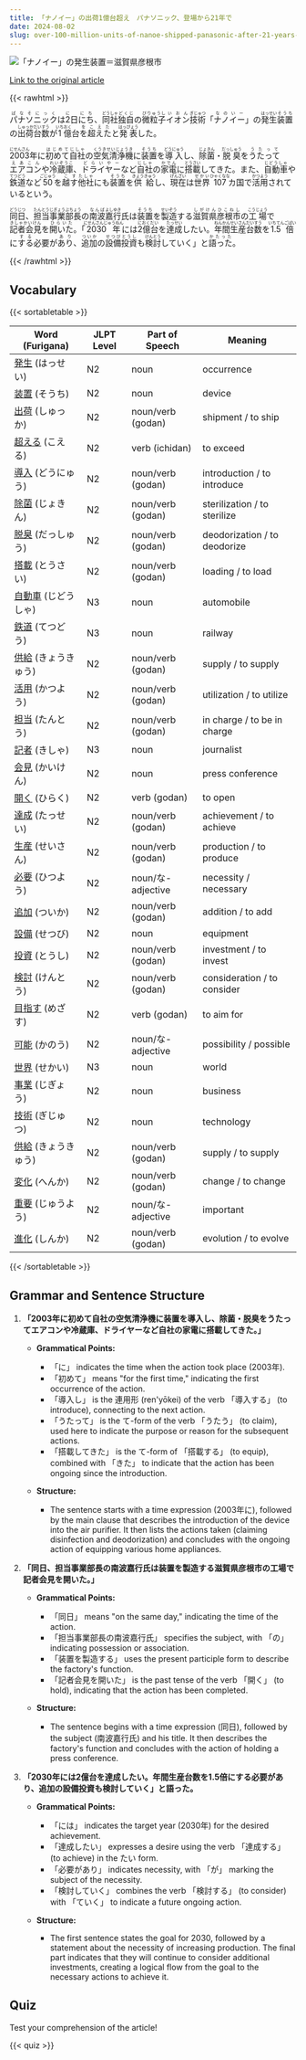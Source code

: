 ```yaml
---
title: 「ナノイー」の出荷1億台超え　パナソニック、登場から21年で
date: 2024-08-02
slug: over-100-million-units-of-nanoe-shipped-panasonic-after-21-years-since-its-introduction
---
```


![「ナノイー」の発生装置＝滋賀県彦根市](https://www.asahicom.jp/imgopt/img/b4f20b7277/comm_L/AS20240802003605.jpg "「ナノイー」の発生装置＝滋賀県彦根市")

[Link to the original article](https://asahi.com/articles/ASS8234XZS82PLFA006M.html?iref=pc_business_top__n)

{{< rawhtml >}}
<p><ruby>パナソニック<rt>ぱなそにっく</rt></ruby>は<ruby>2<rt>に</rt></ruby>日<ruby>にち<rt>にち</rt></ruby>、<ruby>同社<rt>どうしゃ</rt></ruby><ruby>独自<rt>どくじ</rt></ruby>の<ruby>微粒子<rt>びりゅうし</rt></ruby><ruby>イオン<rt>いおん</rt></ruby><ruby>技術<rt>ぎじゅつ</rt></ruby>「<ruby>ナノイー<rt>なのいー</rt></ruby>」の<ruby>発生<rt>はっせい</rt></ruby><ruby>装置<rt>そうち</rt></ruby>の<ruby>出荷<rt>しゅっか</rt></ruby><ruby>台数<rt>だいすう</rt></ruby>が<ruby>1<rt>いち</rt></ruby><ruby>億<rt>おく</rt></ruby>台<ruby>を<rt>を</rt></ruby><ruby>超えた<rt>こえた</rt></ruby>と<ruby>発表<rt>はっぴょう</rt></ruby>した。</p>

<p><ruby>2003<rt>にせんさん</rt></ruby>年に<ruby>初めて<rt>はじめて</rt></ruby><ruby>自社<rt>じしゃ</rt></ruby>の<ruby>空気清浄機<rt>くうきせいじょうき</rt></ruby>に<ruby>装置<rt>そうち</rt></ruby>を<ruby>導入<rt>どうにゅう</rt></ruby>し、<ruby>除菌<rt>じょきん</rt></ruby>・<ruby>脱臭<rt>だっしゅう</rt></ruby>を<ruby>うたって<rt>うたって</rt></ruby><ruby>エアコン<rt>えあこん</rt></ruby>や<ruby>冷蔵庫<rt>れいぞうこ</rt></ruby>、<ruby>ドライヤー<rt>どらいやー</rt></ruby>など<ruby>自社<rt>じしゃ</rt></ruby>の<ruby>家電<rt>かでん</rt></ruby>に<ruby>搭載<rt>とうさい</rt></ruby>してきた。また、<ruby>自動車<rt>じどうしゃ</rt></ruby>や<ruby>鉄道<rt>てつどう</rt></ruby>など<ruby>50<rt>ごじゅう</rt></ruby>を<ruby>越す<rt>こす</rt></ruby><ruby>他社<rt>たしゃ</rt></ruby>にも<ruby>装置<rt>そうち</rt></ruby>を<ruby>供給<rt>きょうきゅう</rt></ruby>し、<ruby>現在<rt>げんざい</rt></ruby>は<ruby>世界<rt>せかい</rt></ruby><ruby>107<rt>ひゃくなな</rt></ruby>カ国で<ruby>活用<rt>かつよう</rt></ruby>されているという。</p>

<p><ruby>同日<rt>どうじつ</rt></ruby>、<ruby>担当<rt>たんとう</rt></ruby><ruby>事業部長<rt>じぎょうぶちょう</rt></ruby>の<ruby>南波<rt>なんば</rt></ruby><ruby>嘉行<rt>よしゆき</rt></ruby>氏は<ruby>装置<rt>そうち</rt></ruby>を<ruby>製造<rt>せいぞう</rt></ruby>する<ruby>滋賀県<rt>しがけん</rt></ruby><ruby>彦根市<rt>ひこねし</rt></ruby>の<ruby>工場<rt>こうじょう</rt></ruby>で<ruby>記者会見<rt>きしゃかいけん</rt></ruby>を<ruby>開いた<rt>ひらいた</rt></ruby>。「<ruby>2030年<rt>にせんさんじゅうねん</rt></ruby>には<ruby>2億台<rt>におくだい</rt></ruby>を<ruby>達成<rt>たっせい</rt></ruby>したい。<ruby>年間<rt>ねんかん</rt></ruby><ruby>生産台数<rt>せいさんだいすう</rt></ruby>を<ruby>1.5倍<rt>いちてんごばい</rt></ruby>に<ruby>する<rt>する</rt></ruby>必要が<ruby>あり<rt>あり</rt></ruby>、<ruby>追加<rt>ついか</rt></ruby>の<ruby>設備投資<rt>せつびとうし</rt></ruby>も<ruby>検討<rt>けんとう</rt></ruby>していく」と<ruby>語った<rt>かたった</rt></ruby>。</p>
{{< /rawhtml >}}

## Vocabulary


{{< sortabletable >}}

| Word (Furigana)        | JLPT Level | Part of Speech         | Meaning                      |
|------------------------|------------|------------------------|------------------------------|
|[発生](https://jisho.org/search/%E7%99%BA%E7%94%9F) (はっせい)| N2         | noun                   | occurrence                   |
|[装置](https://jisho.org/search/%E8%A3%85%E7%BD%AE) (そうち)| N2         | noun                   | device                       |
|[出荷](https://jisho.org/search/%E5%87%BA%E8%8D%B7) (しゅっか)| N2         | noun/verb (godan)     | shipment / to ship           |
|[超える](https://jisho.org/search/%E8%B6%85%E3%81%88%E3%82%8B) (こえる)| N2         | verb (ichidan)        | to exceed                    |
|[導入](https://jisho.org/search/%E5%B0%8E%E5%85%A5) (どうにゅう)| N2         | noun/verb (godan)     | introduction / to introduce  |
|[除菌](https://jisho.org/search/%E9%99%A4%E8%8F%8C) (じょきん)| N2         | noun/verb (godan)     | sterilization / to sterilize |
|[脱臭](https://jisho.org/search/%E8%84%B1%E8%87%AD) (だっしゅう)| N2         | noun/verb (godan)     | deodorization / to deodorize |
|[搭載](https://jisho.org/search/%E6%90%AD%E8%BC%89) (とうさい)| N2         | noun/verb (godan)     | loading / to load            |
|[自動車](https://jisho.org/search/%E8%87%AA%E5%8B%95%E8%BB%8A) (じどうしゃ)| N3         | noun                   | automobile                   |
|[鉄道](https://jisho.org/search/%E9%89%84%E9%81%93) (てつどう)| N3         | noun                   | railway                      |
|[供給](https://jisho.org/search/%E4%BE%9B%E7%B5%A6) (きょうきゅう)| N2         | noun/verb (godan)     | supply / to supply           |
|[活用](https://jisho.org/search/%E6%B4%BB%E7%94%A8) (かつよう)| N2         | noun/verb (godan)     | utilization / to utilize     |
|[担当](https://jisho.org/search/%E6%8B%85%E5%BD%93) (たんとう)| N2         | noun/verb (godan)     | in charge / to be in charge  |
|[記者](https://jisho.org/search/%E8%A8%98%E8%80%85) (きしゃ)| N3         | noun                   | journalist                   |
|[会見](https://jisho.org/search/%E4%BC%9A%E8%A6%8B) (かいけん)| N2         | noun                   | press conference             |
|[開く](https://jisho.org/search/%E9%96%8B%E3%81%8F) (ひらく)| N2         | verb (godan)          | to open                      |
|[達成](https://jisho.org/search/%E9%81%94%E6%88%90) (たっせい)| N2         | noun/verb (godan)     | achievement / to achieve     |
|[生産](https://jisho.org/search/%E7%94%9F%E7%94%A3) (せいさん)| N2         | noun/verb (godan)     | production / to produce      |
|[必要](https://jisho.org/search/%E5%BF%85%E8%A6%81) (ひつよう)| N2         | noun/な-adjective      | necessity / necessary        |
|[追加](https://jisho.org/search/%E8%BF%BD%E5%8A%A0) (ついか)| N2         | noun/verb (godan)     | addition / to add            |
|[設備](https://jisho.org/search/%E8%A8%AD%E5%82%99) (せつび)| N2         | noun                   | equipment                    |
|[投資](https://jisho.org/search/%E6%8A%95%E8%B3%87) (とうし)| N2         | noun/verb (godan)     | investment / to invest       |
|[検討](https://jisho.org/search/%E6%A4%9C%E8%A8%8E) (けんとう)| N2         | noun/verb (godan)     | consideration / to consider  |
|[目指す](https://jisho.org/search/%E7%9B%AE%E6%8C%87%E3%81%99) (めざす)| N2         | verb (godan)          | to aim for                  |
|[可能](https://jisho.org/search/%E5%8F%AF%E8%83%BD) (かのう)| N2         | noun/な-adjective      | possibility / possible       |
|[世界](https://jisho.org/search/%E4%B8%96%E7%95%8C) (せかい)| N3         | noun                   | world                        |
|[事業](https://jisho.org/search/%E4%BA%8B%E6%A5%AD) (じぎょう)| N2         | noun                   | business                      |
|[技術](https://jisho.org/search/%E6%8A%80%E8%A1%93) (ぎじゅつ)| N2         | noun                   | technology                   |
|[供給](https://jisho.org/search/%E4%BE%9B%E7%B5%A6) (きょうきゅう)| N2         | noun/verb (godan)     | supply / to supply           |
|[変化](https://jisho.org/search/%E5%A4%89%E5%8C%96) (へんか)| N2         | noun/verb (godan)     | change / to change          |
|[重要](https://jisho.org/search/%E9%87%8D%E8%A6%81) (じゅうよう)| N2         | noun/な-adjective      | important                    |
|[進化](https://jisho.org/search/%E9%80%B2%E5%8C%96) (しんか)| N2         | noun/verb (godan)     | evolution / to evolve        |

{{< /sortabletable >}}


## Grammar and Sentence Structure

1. **「2003年に初めて自社の空気清浄機に装置を導入し、除菌・脱臭をうたってエアコンや冷蔵庫、ドライヤーなど自社の家電に搭載してきた。」**

   - **Grammatical Points:**
     - 「に」 indicates the time when the action took place (2003年).
     - 「初めて」 means "for the first time," indicating the first occurrence of the action.
     - 「導入し」 is the 連用形 (ren'yōkei) of the verb 「導入する」 (to introduce), connecting to the next action.
     - 「うたって」 is the て-form of the verb 「うたう」 (to claim), used here to indicate the purpose or reason for the subsequent actions.
     - 「搭載してきた」 is the て-form of 「搭載する」 (to equip), combined with 「きた」 to indicate that the action has been ongoing since the introduction.

   - **Structure:**
     - The sentence starts with a time expression (2003年に), followed by the main clause that describes the introduction of the device into the air purifier. It then lists the actions taken (claiming disinfection and deodorization) and concludes with the ongoing action of equipping various home appliances.

2. **「同日、担当事業部長の南波嘉行氏は装置を製造する滋賀県彦根市の工場で記者会見を開いた。」**

   - **Grammatical Points:**
     - 「同日」 means "on the same day," indicating the time of the action.
     - 「担当事業部長の南波嘉行氏」 specifies the subject, with 「の」 indicating possession or association.
     - 「装置を製造する」 uses the present participle form to describe the factory's function.
     - 「記者会見を開いた」 is the past tense of the verb 「開く」 (to hold), indicating that the action has been completed.

   - **Structure:**
     - The sentence begins with a time expression (同日), followed by the subject (南波嘉行氏) and his title. It then describes the factory's function and concludes with the action of holding a press conference.

3. **「2030年には2億台を達成したい。年間生産台数を1.5倍にする必要があり、追加の設備投資も検討していく」と語った。**

   - **Grammatical Points:**
     - 「には」 indicates the target year (2030年) for the desired achievement.
     - 「達成したい」 expresses a desire using the verb 「達成する」 (to achieve) in the たい form.
     - 「必要があり」 indicates necessity, with 「が」 marking the subject of the necessity.
     - 「検討していく」 combines the verb 「検討する」 (to consider) with 「ていく」 to indicate a future ongoing action.

   - **Structure:**
     - The first sentence states the goal for 2030, followed by a statement about the necessity of increasing production. The final part indicates that they will continue to consider additional investments, creating a logical flow from the goal to the necessary actions to achieve it.

## Quiz

Test your comprehension of the article!

{{< quiz >}}